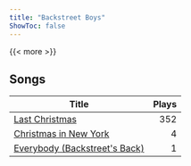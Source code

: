 ```yaml
---
title: "Backstreet Boys"
ShowToc: false
---
```


{{< more >}}

## Songs
Title | Plays 
----- | -----: 
[Last Christmas](/songs/last-christmas) | 352
[Christmas in New York](/songs/christmas-in-new-york) | 4
[Everybody (Backstreet's Back)](/songs/everybody-backstreets-back) | 1

